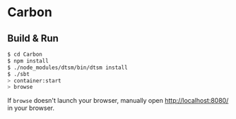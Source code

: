# Carbon #

## Build & Run ##

```sh
$ cd Carbon
$ npm install
$ ./node_modules/dtsm/bin/dtsm install
$ ./sbt
> container:start
> browse
```

If `browse` doesn't launch your browser, manually open [http://localhost:8080/](http://localhost:8080/) in your browser.
